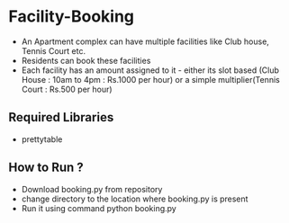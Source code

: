 # Facility-Booking
*	An	Apartment	complex	can	have	multiple	facilities	like	Club	house,
Tennis	Court etc.
*	Residents	can	book	these	facilities
*	Each	facility	has	an	amount	assigned	to	it	- either	its	slot	based
(Club	House	:	10am	to	4pm	:	Rs.1000 per	hour) or a simple multiplier(Tennis Court : Rs.500 per hour)

## Required Libraries
* prettytable
## How to Run ?
* Download booking.py from repository
* change directory to the location where booking.py is present
* Run it using command 
                     python booking.py


